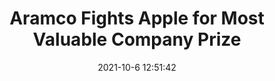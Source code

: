 ---
"title": "Aramco Fights Apple for Most Valuable Company Prize"
"date": "2021-10-6 12:51:42"
"feed_name": "RIGZONE"
"feed_website": "http://www.rigzone.com/"
"feed_rss": "http://www.rigzone.com/news/rss/rigzone_latest.aspx"
"link": "https://www.rigzone.com/news/wire/aramco_fights_apple_for_most_valuable_company_prize-06-oct-2021-166636-article/?rss=true"
"source": "None"
"file": "_posts/2021-1-1-1ec62e372e6411f844bbb35b5df4b34dba1ad8ae.md"
"accident": "0"
"drilling": "0"
"dead": "0"
"injured": "0"
"arrested": "0"
"place": "unknown place"
"where": "unknown site"
"causes": "unknown"
"place_uri": "unknown place"
---